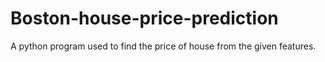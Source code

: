 # Boston-house-price-prediction
A python program used to find the price of house  from the given features.
